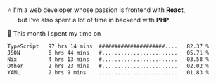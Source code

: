 ⭐ I'm a web developer whose passion is frontend with <b>React</b>,<br/>
&nbsp; &nbsp; &nbsp; but I've also spent a lot of time in backend with <b>PHP</b>.

📅 This month I spent my time on

<!--START_SECTION:waka-->

```txt
TypeScript   97 hrs 14 mins  #####################....   82.37 %
JSON         6 hrs 44 mins   #........................   05.71 %
Nix          4 hrs 13 mins   #........................   03.58 %
Other        2 hrs 23 mins   #........................   02.02 %
YAML         2 hrs 9 mins    .........................   01.83 %
```

<!--END_SECTION:waka-->
